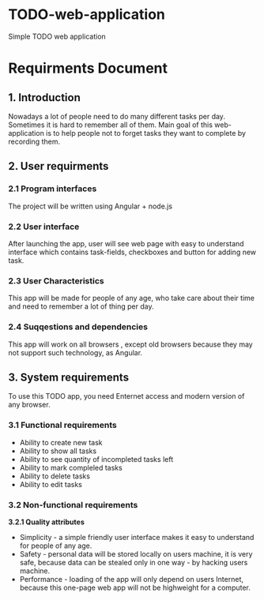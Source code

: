 # TODO-web-application
Simple TODO web application

# Requirments Document

## 1. Introduction
Nowadays a lot of people need to do many different tasks per day. Sometimes it is hard to remember all of them.
Main goal of this web-application is to help people not to forget tasks they want to complete by recording them.

## 2. User requirments

### 2.1 Program interfaces
The project will be written using Angular + node.js

### 2.2 User interface
After launching the app, user will see web page with easy to understand interface which contains task-fields, checkboxes and button for adding new task.

### 2.3 User Characteristics
This app will be made for people of any age, who take care about their time and need to remember a lot of thing per day.

### 2.4 Suqqestions and dependencies
This app will work on all browsers , except old browsers because they may not support such technology, as Angular.

## 3. System requirements
To use this TODO app, you need Enternet access and modern version of any browser.

### 3.1 Functional requirements
* Ability to create new task
* Ability to show all tasks
* Ability to see quantity of incompleted tasks left
* Ability to mark compleled tasks
* Ability to delete tasks
* Ability to edit tasks

### 3.2 Non-functional requirements

<b>3.2.1 Quality attributes</b>
* Simplicity - a simple friendly user interface makes it easy to understand for people of any age.  
* Safety - personal data will be stored locally on users machine, it is very safe, because data can be stealed only in one way - by hacking users machine.
* Performance - loading of the app will only depend on users Internet, because this one-page web app will not be highweight for a computer.
